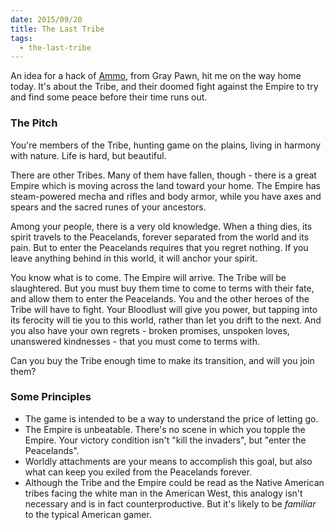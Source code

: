 ```yaml
---
date: 2015/09/20
title: The Last Tribe
tags:
  - the-last-tribe
---
```


An idea for a hack of [Ammo](http://cegames.wikidot.com/ammorpg),
from Gray Pawn, hit me on the way home today. It's about the Tribe,
and their doomed fight against the Empire to try and find some
peace before their time runs out.

<!-- more -->

### The Pitch

You're members of the Tribe, hunting game on the plains, living in harmony with nature. Life is hard, but beautiful.

There are other Tribes. Many of them have fallen, though - there is a great Empire which is moving across the land toward your home. The Empire has steam-powered mecha and rifles and body armor, while you have axes and spears and the sacred runes of your ancestors.

Among your people, there is a very old knowledge. When a thing dies, its spirit travels to the Peacelands, forever separated from the world and its pain. But to enter the Peacelands requires that you regret nothing. If you leave anything behind in this world, it will anchor your spirit.

You know what is to come. The Empire will arrive. The Tribe will be slaughtered. But you must buy them time to come to terms with their fate, and allow them to enter the Peacelands. You and the other heroes of the Tribe will have to fight. Your Bloodlust will give you power, but tapping into its ferocity will tie you to this world, rather than let you drift to the next. And you also have your own regrets - broken promises, unspoken loves, unanswered kindnesses - that you must come to terms with.

Can you buy the Tribe enough time to make its transition, and will you join them?

### Some Principles

* The game is intended to be a way to understand the price of letting go.
* The Empire is unbeatable. There's no scene in which you topple the Empire. Your victory condition isn't "kill the invaders", but "enter the Peacelands".
* Worldly attachments are your means to accomplish this goal, but also what can keep you exiled from the Peacelands forever.
* Although the Tribe and the Empire could be read as the Native American tribes facing the white man in the American West, this analogy isn't necessary and is in fact counterproductive. But it's likely to be *familiar* to the typical American gamer.

